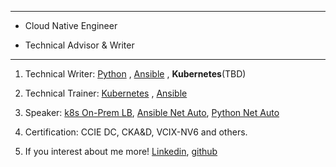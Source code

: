 ***
 * Cloud Native Engineer



 * Technical Advisor & Writer
***

1) Technical Writer: [Python](https://cutt.ly/Zj5pxTZ)
                                  , [Ansible](https://cutt.ly/Pj5pm1K)
                                  , **Kubernetes**(TBD) 

2) Technical Trainer: [Kubernetes](https://3.ly/a8XqW)
                                  , [Ansible](https://www.inflearn.com/roadmaps/45)

3) Speaker: [k8s On-Prem LB](https://cutt.ly/tj5pOmY), [Ansible Net Auto](https://cutt.ly/1j5pS3Y), [Python Net Auto](https://cutt.ly/Sj5pfgf)

4) Certification: CCIE DC, CKA&D, VCIX-NV6 and others.

5) If you interest about me more! [Linkedin](https://www.linkedin.com/in/hoonjo/), [github](https://github.com/sysnet4admin)
